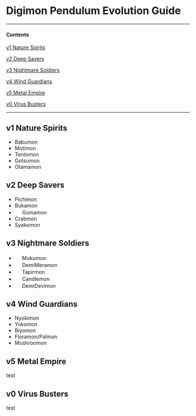 # Digimon Pendulum Evolution Guide
-----
#### Contents

[v1 Nature Spirits](#v1-nature-spirits)

[v2 Deep Savers](#v2-deep-savers)

[v3 Nightmare Soldiers](#v3-nightmare-soldiers)

[v4 Wind Guardians](#v4-wind-guardians)

[v5 Metal Empire](#v5-metal-empire)

[v0 Virus Busters](#v0-virus-busters)

-----

## v1 Nature Spirits

- Babumon
- Motimon
- Tentomon
- Gotsumon
- Otamamon

## v2 Deep Savers

- Pichimon
- Bukamon
- <img src="{{site.baseurl}}/hosting/digimon-lcd-colored/goma.png" width="16" height="16"> Gomamon
- Crabmon
- Syakomon

## v3 Nightmare Soldiers

- <img src="{{site.baseurl}}/hosting/digimon-lcd-colored/moku.png" width="16" height="16"> Mokumon
- <img src="{{site.baseurl}}/hosting/digimon-lcd-colored/demimera.png" width="16" height="16"> DemiMeramon
- <img src="{{site.baseurl}}/hosting/digimon-lcd-colored/baku.png" width="16" height="16"> Tapirmon
- <img src="{{site.baseurl}}/hosting/digimon-lcd-colored/candle.png" width="16" height="16"> Candlemon
- <img src="{{site.baseurl}}/hosting/digimon-lcd-colored/demidevi.png" width="16" height="16"> DemiDevimon

## v4 Wind Guardians

- Nyokimon
- Yokomon
- Biyomon
- Floramon/Palmon
- Mushroomon

## v5 Metal Empire

test

## v0 Virus Busters

test
